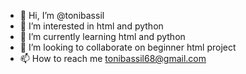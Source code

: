 - 👋 Hi, I’m @tonibassil
- 👀 I’m interested in  html and python
- 🌱 I’m currently learning html and python
- 💞️ I’m looking to collaborate on beginner html project
- 📫 How to reach me tonibassil68@gmail.com

<!---
tonibassil/tonibassil is a ✨ special ✨ repository because its `README.md` (this file) appears on your GitHub profile.
You can click the Preview link to take a look at your changes.
--->
